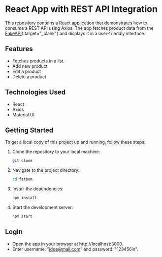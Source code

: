 # React App with REST API Integration

This repository contains a React application that demonstrates how to consume a REST API using Axios. The app fetches product data from the [FakeAPI](https://fakeapi.platzi.com/en/rest/products){:target="_blank"} and displays it in a user-friendly interface.

## Features

- Fetches products in a list.
- Add new product
- Edit a product
- Delete a product

## Technologies Used

- React
- Axios
- Material UI

## Getting Started

To get a local copy of this project up and running, follow these steps:

1. Clone the repository to your local machine:
   ```bash
   git clone

2. Navigate to the project directory:
   ```bash
   cd fathom

3. Install the dependencies:
   ```bash
   npm install

4. Start the development server:
   ```bash
   npm start

## Login

- Open the app in your browser at http://localhost:3000.
- Enter username: "jdoe@mail.com" and password: "123456in".


